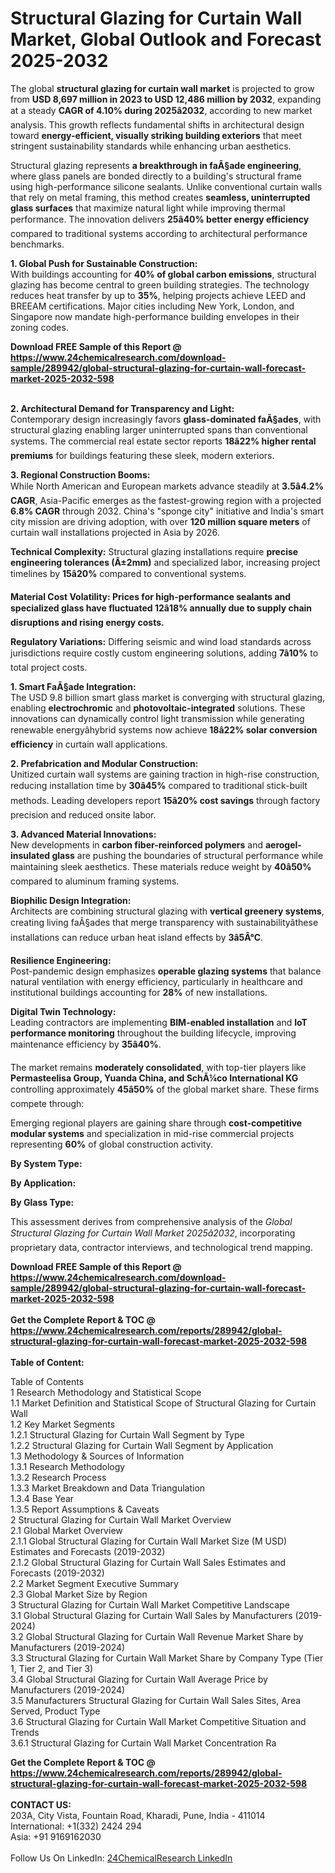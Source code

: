 <h1>Structural Glazing for Curtain Wall Market, Global Outlook and Forecast 2025-2032</h1><p>The global <strong>structural glazing for curtain wall market</strong> is projected to grow from <strong>USD 8,697 million in 2023 to USD 12,486 million by 2032</strong>, expanding at a steady <strong>CAGR of 4.10% during 2025â2032</strong>, according to new market analysis. This growth reflects fundamental shifts in architectural design toward <strong>energy-efficient, visually striking building exteriors</strong> that meet stringent sustainability standards while enhancing urban aesthetics.</p><p>Structural glazing represents <strong>a breakthrough in faÃ§ade engineering</strong>, where glass panels are bonded directly to a building's structural frame using high-performance silicone sealants. Unlike conventional curtain walls that rely on metal framing, this method creates <strong>seamless, uninterrupted glass surfaces</strong> that maximize natural light while improving thermal performance. The innovation delivers <strong>25â40% better energy efficiency</strong> compared to traditional systems according to architectural performance benchmarks.</p><p><strong>1. Global Push for Sustainable Construction:</strong><br>
With buildings accounting for <strong>40% of global carbon emissions</strong>, structural glazing has become central to green building strategies. The technology reduces heat transfer by up to <strong>35%</strong>, helping projects achieve LEED and BREEAM certifications. Major cities including New York, London, and Singapore now mandate high-performance building envelopes in their zoning codes.</p><div><b>Download FREE Sample of this Report @ 
            <a href="https://www.24chemicalresearch.com/download-sample/289942/global-structural-glazing-for-curtain-wall-forecast-market-2025-2032-598">
            https://www.24chemicalresearch.com/download-sample/289942/global-structural-glazing-for-curtain-wall-forecast-market-2025-2032-598</a></b></div><br><p><strong>2. Architectural Demand for Transparency and Light:</strong><br>
Contemporary design increasingly favors <strong>glass-dominated faÃ§ades</strong>, with structural glazing enabling larger uninterrupted spans than conventional systems. The commercial real estate sector reports <strong>18â22% higher rental premiums</strong> for buildings featuring these sleek, modern exteriors.</p><p><strong>3. Regional Construction Booms:</strong><br>
While North American and European markets advance steadily at <strong>3.5â4.2% CAGR</strong>, Asia-Pacific emerges as the fastest-growing region with a projected <strong>6.8% CAGR</strong> through 2032. China's "sponge city" initiative and India's smart city mission are driving adoption, with over <strong>120 million square meters</strong> of curtain wall installations projected in Asia by 2026.</p><p><strong>Technical Complexity:</strong> Structural glazing installations require <strong>precise engineering tolerances (Â±2mm)</strong> and specialized labor, increasing project timelines by <strong>15â20%</strong> compared to conventional systems.</p><p><strong>Material Cost Volatility:<strong> Prices for high-performance sealants and specialized glass have fluctuated <strong>12â18% annually</strong> due to supply chain disruptions and rising energy costs.</strong></strong></p><p><strong>Regulatory Variations:</strong> Differing seismic and wind load standards across jurisdictions require costly custom engineering solutions, adding <strong>7â10%</strong> to total project costs.</p><p><strong>1. Smart FaÃ§ade Integration:</strong><br>
The USD 9.8 billion smart glass market is converging with structural glazing, enabling <strong>electrochromic</strong> and <strong>photovoltaic-integrated</strong> solutions. These innovations can dynamically control light transmission while generating renewable energyâhybrid systems now achieve <strong>18â22% solar conversion efficiency</strong> in curtain wall applications.</p><p><strong>2. Prefabrication and Modular Construction:</strong><br>
Unitized curtain wall systems are gaining traction in high-rise construction, reducing installation time by <strong>30â45%</strong> compared to traditional stick-built methods. Leading developers report <strong>15â20% cost savings</strong> through factory precision and reduced onsite labor.</p><p><strong>3. Advanced Material Innovations:</strong><br>
New developments in <strong>carbon fiber-reinforced polymers</strong> and <strong>aerogel-insulated glass</strong> are pushing the boundaries of structural performance while maintaining sleek aesthetics. These materials reduce weight by <strong>40â50%</strong> compared to aluminum framing systems.</p><p><strong>Biophilic Design Integration:</strong><br>
    Architects are combining structural glazing with <strong>vertical greenery systems</strong>, creating living faÃ§ades that merge transparency with sustainabilityâthese installations can reduce urban heat island effects by <strong>3â5Â°C</strong>.</p><p><strong>Resilience Engineering:</strong><br>
    Post-pandemic design emphasizes <strong>operable glazing systems</strong> that balance natural ventilation with energy efficiency, particularly in healthcare and institutional buildings accounting for <strong>28%</strong> of new installations.</p><p><strong>Digital Twin Technology:</strong><br>
    Leading contractors are implementing <strong>BIM-enabled installation</strong> and <strong>IoT performance monitoring</strong> throughout the building lifecycle, improving maintenance efficiency by <strong>35â40%</strong>.</p><p>The market remains <strong>moderately consolidated</strong>, with top-tier players like <strong>Permasteelisa Group, Yuanda China, and SchÃ¼co International KG</strong> controlling approximately <strong>45â50%</strong> of the global market share. These firms compete through:</p><p>Emerging regional players are gaining share through <strong>cost-competitive modular systems</strong> and specialization in mid-rise commercial projects representing <strong>60%</strong> of global construction activity.</p><p><strong>By System Type:</strong></p><p><strong>By Application:</strong></p><p><strong>By Glass Type:</strong></p><p>This assessment derives from comprehensive analysis of the <em>Global Structural Glazing for Curtain Wall Market 2025â2032</em>, incorporating proprietary data, contractor interviews, and technological trend mapping.</p><div><b>Download FREE Sample of this Report @ 
            <a href="https://www.24chemicalresearch.com/download-sample/289942/global-structural-glazing-for-curtain-wall-forecast-market-2025-2032-598">
            https://www.24chemicalresearch.com/download-sample/289942/global-structural-glazing-for-curtain-wall-forecast-market-2025-2032-598</a></b></div><br><div><b>Get the Complete Report & TOC @ 
            <a href="https://www.24chemicalresearch.com/reports/289942/global-structural-glazing-for-curtain-wall-forecast-market-2025-2032-598">
            https://www.24chemicalresearch.com/reports/289942/global-structural-glazing-for-curtain-wall-forecast-market-2025-2032-598</a></b></div><br>
            <b>Table of Content:</b><p>Table of Contents<br />
1 Research Methodology and Statistical Scope<br />
1.1 Market Definition and Statistical Scope of Structural Glazing for Curtain Wall<br />
1.2 Key Market Segments<br />
1.2.1 Structural Glazing for Curtain Wall Segment by Type<br />
1.2.2 Structural Glazing for Curtain Wall Segment by Application<br />
1.3 Methodology & Sources of Information<br />
1.3.1 Research Methodology<br />
1.3.2 Research Process<br />
1.3.3 Market Breakdown and Data Triangulation<br />
1.3.4 Base Year<br />
1.3.5 Report Assumptions & Caveats<br />
2 Structural Glazing for Curtain Wall Market Overview<br />
2.1 Global Market Overview<br />
2.1.1 Global Structural Glazing for Curtain Wall Market Size (M USD) Estimates and Forecasts (2019-2032)<br />
2.1.2 Global Structural Glazing for Curtain Wall Sales Estimates and Forecasts (2019-2032)<br />
2.2 Market Segment Executive Summary<br />
2.3 Global Market Size by Region<br />
3 Structural Glazing for Curtain Wall Market Competitive Landscape<br />
3.1 Global Structural Glazing for Curtain Wall Sales by Manufacturers (2019-2024)<br />
3.2 Global Structural Glazing for Curtain Wall Revenue Market Share by Manufacturers (2019-2024)<br />
3.3 Structural Glazing for Curtain Wall Market Share by Company Type (Tier 1, Tier 2, and Tier 3)<br />
3.4 Global Structural Glazing for Curtain Wall Average Price by Manufacturers (2019-2024)<br />
3.5 Manufacturers Structural Glazing for Curtain Wall Sales Sites, Area Served, Product Type<br />
3.6 Structural Glazing for Curtain Wall Market Competitive Situation and Trends<br />
3.6.1 Structural Glazing for Curtain Wall Market Concentration Ra</p><div><b>Get the Complete Report & TOC @ 
            <a href="https://www.24chemicalresearch.com/reports/289942/global-structural-glazing-for-curtain-wall-forecast-market-2025-2032-598">
            https://www.24chemicalresearch.com/reports/289942/global-structural-glazing-for-curtain-wall-forecast-market-2025-2032-598</a></b></div><br><b>CONTACT US:</b><br>
            203A, City Vista, Fountain Road, Kharadi, Pune, India - 411014<br>
            International: +1(332) 2424 294<br>
            Asia: +91 9169162030 <br><br>
            Follow Us On LinkedIn: <a href="https://www.linkedin.com/company/24chemicalresearch/">24ChemicalResearch LinkedIn</a>